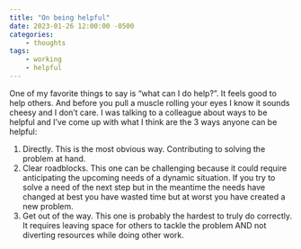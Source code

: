 ```yaml
---
title: "On being helpful"
date: 2023-01-26 12:00:00 -0500
categories: 
    - thoughts
tags: 
    - working 
    - helpful
---
```


One of my favorite things to say is “what can I do help?”. It feels good to help others. And before you pull a muscle rolling your eyes I know it sounds cheesy and I don’t care. 
I was talking to a colleague about ways to be helpful and I’ve come up with what I think are the 3 ways anyone can be helpful: 
1. Directly. This is the most obvious way. Contributing to solving the problem at hand. 
2. Clear roadblocks. This one can be challenging because it could require anticipating the upcoming needs of a dynamic situation. If you try to solve a need of the next step but in the meantime the needs have changed at best you have wasted time but at worst you have created a new problem. 
3. Get out of the way. This one is probably the hardest to truly do correctly. It requires leaving space for others to tackle the problem AND not diverting resources while doing other work. 
